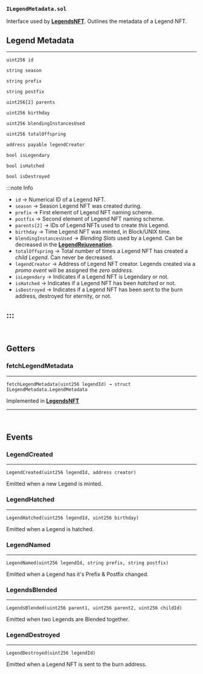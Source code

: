 ### `ILegendMetadata.sol`



Interface used by [**LegendsNFT**](./LegendsNFT). Outlines the metadata of a Legend NFT.


## Legend Metadata
---


```sol title="LegendMetadata"
uint256 id

string season

string prefix

string postfix

uint256[2] parents

uint256 birthday

uint256 blendingInstancesUsed

uint256 totalOffspring

address payable legendCreator

bool isLegendary

bool isHatched

bool isDestroyed
```
:::note Info

 * `id` &rarr; Numerical ID of a Legend NFT.
 * `season` &rarr; Season Legend NFT was created during.
 * `prefix` &rarr; First element of Legend NFT naming scheme.
 * `postfix` &rarr; Second element of Legend NFT naming scheme.
 * `parents[2]` &rarr; IDs of Legend NFTs used to create *this* Legend.
 * `birthday` &rarr; Time Legend NFT was minted, in Block/UNIX time.
 * `blendingInstancesUsed` &rarr; *Blending Slots* used by a Legend. Can be decreased in the [**LegendRejuvenation**](../rejuvenation/LegendRejuvenation#restoreblendingslot).
 * `totalOffspring` &rarr; Total number of times a Legend NFT has created a *child Legend*. Can never be decreased.
 * `legendCreator` &rarr; Address of Legend NFT creator. Legends created via a *promo event* will be assigned the *zero address*.
 * `isLegendary` &rarr; Indicates if a Legend NFT is Legendary or not.
 * `isHatched` &rarr; Indicates if a Legend NFT has been *hatched* or not.
 * `isDestroyed` &rarr; Indicates if a Legend NFT has been sent to the burn address, destroyed for eternity, or not.
 
:::
---

<br/>

## Getters

### fetchLegendMetadata
---

``` sol title="fetchLegendMetadata | external"
fetchLegendMetadata(uint256 legendId) → struct ILegendMetadata.LegendMetadata
```

Implemented in [**LegendsNFT**](./LegendsNFT)


---
<br/>

## Events 

### LegendCreated
---

``` sol title="LegendCreated"
LegendCreated(uint256 legendId, address creator)
```

Emitted when a new Legend is minted.


### LegendHatched
---

``` sol title="LegendHatched"
LegendHatched(uint256 legendId, uint256 birthday)
```
Emitted when a Legend is hatched.

### LegendNamed
---

``` sol title="LegendNamed"
LegendNamed(uint256 legendId, string prefix, string postfix)
```

Emitted when a Legend has it's Prefix & Postfix changed.


### LegendsBlended
---

``` sol title="LegendsBlended"
LegendsBlended(uint256 parent1, uint256 parent2, uint256 childId)
```

Emitted when two Legends are Blended together.


### LegendDestroyed
---

``` sol title="LegendDestroyed"
LegendDestroyed(uint256 legendId)
```

Emitted when a Legend NFT is sent to the burn address.




